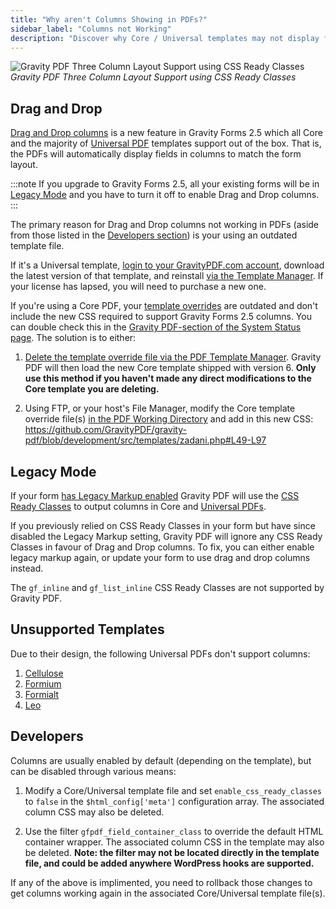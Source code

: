 ```yaml
---
title: "Why aren't Columns Showing in PDFs?"
sidebar_label: "Columns not Working"
description: "Discover why Core / Universal templates may not display fields in columns and ways to fix."
---
```


![Gravity PDF Three Column Layout Support using CSS Ready Classes](https://resources.gravitypdf.com/uploads/2016/05/three-column-layout.png)
_Gravity PDF Three Column Layout Support using CSS Ready Classes_

## Drag and Drop

[Drag and Drop columns](https://docs.gravityforms.com/working-with-columns/) is a new feature in Gravity Forms 2.5 which all Core and the majority of [Universal PDF](http://gravitypdf.com/store/#universal) templates support out of the box. That is, the PDFs will automatically display fields in columns to match the form layout. 

:::note
If you upgrade to Gravity Forms 2.5, all your existing forms will be in [Legacy Mode](#legacy-mode) and you have to turn it off to enable Drag and Drop columns.
:::

The primary reason for Drag and Drop columns not working in PDFs (aside from those listed in the [Developers section](#developers)) is your using an outdated template file.

If it's a Universal template, [login to your GravityPDF.com account](https://gravitypdf.com/account/), download the latest version of that template, and reinstall [via the Template Manager](pdf-template-manager.md#install). If your license has lapsed, you will need to purchase a new one. 

If you're using a Core PDF, your [template overrides](@TODO) are outdated and don't include the new CSS required to support Gravity Forms 2.5 columns. You can double check this in the [Gravity PDF-section of the System Status page](@TODO). The solution is to either:

1. [Delete the template override file via the PDF Template Manager](pdf-template-manager.md#delete). Gravity PDF will then load the new Core template shipped with version 6. **Only use this method if you haven't made any direct modifications to the Core template you are deleting.**

2. Using FTP, or your host's File Manager, modify the Core template override file(s) [in the PDF Working Directory](@TODO) and add in this new CSS: https://github.com/GravityPDF/gravity-pdf/blob/development/src/templates/zadani.php#L49-L97

## Legacy Mode

If your form [has Legacy Markup enabled](https://docs.gravityforms.com/guide-to-gravity-forms-2-5-for-theme-developers/#legacy-mode) Gravity PDF will use the [CSS Ready Classes](css-ready-classes.md) to output columns in Core and [Universal PDFs](http://gravitypdf.com/store/#universal). 

If you previously relied on CSS Ready Classes in your form but have since disabled the Legacy Markup setting, Gravity PDF will ignore any CSS Ready Classes in favour of Drag and Drop columns. To fix, you can either enable legacy markup again, or update your form to use drag and drop columns instead.

The `gf_inline` and `gf_list_inline` CSS Ready Classes are not supported by Gravity PDF.

## Unsupported Templates

Due to their design, the following Universal PDFs don't support columns:

1. [Cellulose](https://gravitypdf.com/shop/cellulose/)
1. [Formium](https://gravitypdf.com/shop/formium/)
1. [Formialt](https://gravitypdf.com/shop/formialt/)
1. [Leo](https://gravitypdf.com/shop/leo/)

## Developers
Columns are usually enabled by default (depending on the template), but can be disabled through various means:

1. Modify a Core/Universal template file and set `enable_css_ready_classes` to `false` in the `$html_config['meta']` configuration array. The associated column CSS may also be deleted.
   
2. Use the filter `gfpdf_field_container_class` to override the default HTML container wrapper. The associated column CSS in the template may also be deleted. **Note: the filter may not be located directly in the template file, and could be added anywhere WordPress hooks are supported.**

If any of the above is implimented, you need to rollback those changes to get columns working again in the associated Core/Universal template file(s).


